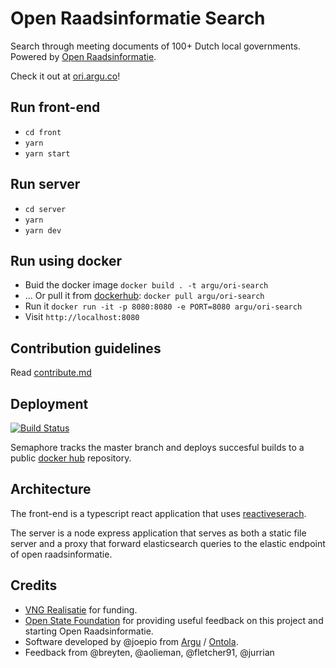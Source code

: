 # Open Raadsinformatie Search

Search through meeting documents of 100+ Dutch local governments. Powered by [Open Raadsinformatie](http://openraadsinformatie.nl).

Check it out at [ori.argu.co](http://ori.argu.co)!

## Run front-end

- `cd front`
- `yarn`
- `yarn start`

## Run server

- `cd server`
- `yarn`
- `yarn dev`

## Run using docker

- Buid the docker image `docker build . -t argu/ori-search`
- ... Or pull it from [dockerhub](https://hub.docker.com/r/argu/ori-search): `docker pull argu/ori-search`
- Run it `docker run -it -p 8080:8080 -e PORT=8080 argu/ori-search`
- Visit `http://localhost:8080`

## Contribution guidelines

Read [contribute.md](/CONTRIBUTE.md)

## Deployment

[![Build Status](https://semaphoreci.com/api/v1/argu/ori-search-2/branches/master/badge.svg)](https://semaphoreci.com/argu/ori-search-2)

Semaphore tracks the master branch and deploys succesful builds to a public [docker hub](https://hub.docker.com/r/argu/ori-search) repository.

## Architecture

The front-end is a typescript react application that uses [reactiveserach](https://github.com/appbaseio/reactivesearch).

The server is a node express application that serves as both a static file server and a proxy that forward elasticsearch queries to the elastic endpoint of open raadsinformatie.

## Credits

- [VNG Realisatie](https://vngrealisatie.nl) for funding.
- [Open State Foundation](https://openstate.eu/nl/) for providing useful feedback on this project and starting Open Raadsinformatie.
- Software developed by @joepio from [Argu](https://argu.co) / [Ontola](https://ontola.io).
- Feedback from @breyten, @aolieman, @fletcher91, @jurrian
